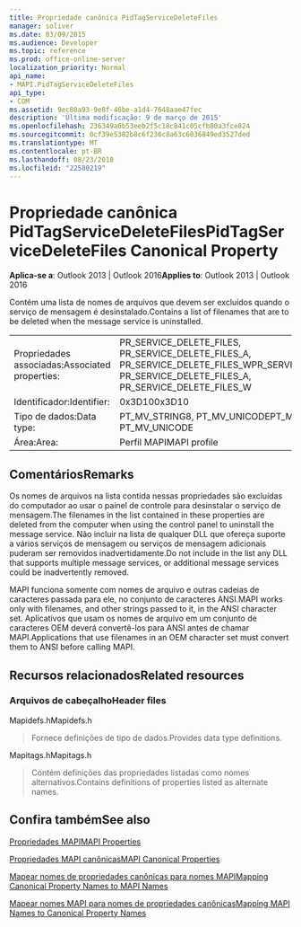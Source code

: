 ```yaml
---
title: Propriedade canônica PidTagServiceDeleteFiles
manager: soliver
ms.date: 03/09/2015
ms.audience: Developer
ms.topic: reference
ms.prod: office-online-server
localization_priority: Normal
api_name:
- MAPI.PidTagServiceDeleteFiles
api_type:
- COM
ms.assetid: 9ec80a93-9e8f-46be-a1d4-7648aae47fec
description: 'Última modificação: 9 de março de 2015'
ms.openlocfilehash: 236349a6b53eeb2f5c18c841c05cfb80a3fce824
ms.sourcegitcommit: 0cf39e5382b8c6f236c8a63c6036849ed3527ded
ms.translationtype: MT
ms.contentlocale: pt-BR
ms.lasthandoff: 08/23/2018
ms.locfileid: "22580219"
---
```

# <a name="pidtagservicedeletefiles-canonical-property"></a><span data-ttu-id="b9301-103">Propriedade canônica PidTagServiceDeleteFiles</span><span class="sxs-lookup"><span data-stu-id="b9301-103">PidTagServiceDeleteFiles Canonical Property</span></span>

  
  
<span data-ttu-id="b9301-104">**Aplica-se a**: Outlook 2013 | Outlook 2016</span><span class="sxs-lookup"><span data-stu-id="b9301-104">**Applies to**: Outlook 2013 | Outlook 2016</span></span> 
  
<span data-ttu-id="b9301-105">Contém uma lista de nomes de arquivos que devem ser excluídos quando o serviço de mensagem é desinstalado.</span><span class="sxs-lookup"><span data-stu-id="b9301-105">Contains a list of filenames that are to be deleted when the message service is uninstalled.</span></span>
  
|||
|:-----|:-----|
|<span data-ttu-id="b9301-106">Propriedades associadas:</span><span class="sxs-lookup"><span data-stu-id="b9301-106">Associated properties:</span></span>  <br/> |<span data-ttu-id="b9301-107">PR_SERVICE_DELETE_FILES, PR_SERVICE_DELETE_FILES_A, PR_SERVICE_DELETE_FILES_W</span><span class="sxs-lookup"><span data-stu-id="b9301-107">PR_SERVICE_DELETE_FILES, PR_SERVICE_DELETE_FILES_A, PR_SERVICE_DELETE_FILES_W</span></span>  <br/> |
|<span data-ttu-id="b9301-108">Identificador:</span><span class="sxs-lookup"><span data-stu-id="b9301-108">Identifier:</span></span>  <br/> |<span data-ttu-id="b9301-109">0x3D10</span><span class="sxs-lookup"><span data-stu-id="b9301-109">0x3D10</span></span>  <br/> |
|<span data-ttu-id="b9301-110">Tipo de dados:</span><span class="sxs-lookup"><span data-stu-id="b9301-110">Data type:</span></span>  <br/> |<span data-ttu-id="b9301-111">PT_MV_STRING8, PT_MV_UNICODE</span><span class="sxs-lookup"><span data-stu-id="b9301-111">PT_MV_STRING8, PT_MV_UNICODE</span></span>  <br/> |
|<span data-ttu-id="b9301-112">Área:</span><span class="sxs-lookup"><span data-stu-id="b9301-112">Area:</span></span>  <br/> |<span data-ttu-id="b9301-113">Perfil MAPI</span><span class="sxs-lookup"><span data-stu-id="b9301-113">MAPI profile</span></span>  <br/> |
   
## <a name="remarks"></a><span data-ttu-id="b9301-114">Comentários</span><span class="sxs-lookup"><span data-stu-id="b9301-114">Remarks</span></span>

<span data-ttu-id="b9301-115">Os nomes de arquivos na lista contida nessas propriedades são excluídas do computador ao usar o painel de controle para desinstalar o serviço de mensagem.</span><span class="sxs-lookup"><span data-stu-id="b9301-115">The filenames in the list contained in these properties are deleted from the computer when using the control panel to uninstall the message service.</span></span> <span data-ttu-id="b9301-116">Não incluir na lista de qualquer DLL que ofereça suporte a vários serviços de mensagem ou serviços de mensagem adicionais puderam ser removidos inadvertidamente.</span><span class="sxs-lookup"><span data-stu-id="b9301-116">Do not include in the list any DLL that supports multiple message services, or additional message services could be inadvertently removed.</span></span>
  
<span data-ttu-id="b9301-117">MAPI funciona somente com nomes de arquivo e outras cadeias de caracteres passada para ele, no conjunto de caracteres ANSI.</span><span class="sxs-lookup"><span data-stu-id="b9301-117">MAPI works only with filenames, and other strings passed to it, in the ANSI character set.</span></span> <span data-ttu-id="b9301-118">Aplicativos que usam os nomes de arquivo em um conjunto de caracteres OEM deverá convertê-los para ANSI antes de chamar MAPI.</span><span class="sxs-lookup"><span data-stu-id="b9301-118">Applications that use filenames in an OEM character set must convert them to ANSI before calling MAPI.</span></span>
  
## <a name="related-resources"></a><span data-ttu-id="b9301-119">Recursos relacionados</span><span class="sxs-lookup"><span data-stu-id="b9301-119">Related resources</span></span>

### <a name="header-files"></a><span data-ttu-id="b9301-120">Arquivos de cabeçalho</span><span class="sxs-lookup"><span data-stu-id="b9301-120">Header files</span></span>

<span data-ttu-id="b9301-121">Mapidefs.h</span><span class="sxs-lookup"><span data-stu-id="b9301-121">Mapidefs.h</span></span>
  
> <span data-ttu-id="b9301-122">Fornece definições de tipo de dados.</span><span class="sxs-lookup"><span data-stu-id="b9301-122">Provides data type definitions.</span></span>
    
<span data-ttu-id="b9301-123">Mapitags.h</span><span class="sxs-lookup"><span data-stu-id="b9301-123">Mapitags.h</span></span>
  
> <span data-ttu-id="b9301-124">Contém definições das propriedades listadas como nomes alternativos.</span><span class="sxs-lookup"><span data-stu-id="b9301-124">Contains definitions of properties listed as alternate names.</span></span>
    
## <a name="see-also"></a><span data-ttu-id="b9301-125">Confira também</span><span class="sxs-lookup"><span data-stu-id="b9301-125">See also</span></span>



[<span data-ttu-id="b9301-126">Propriedades MAPI</span><span class="sxs-lookup"><span data-stu-id="b9301-126">MAPI Properties</span></span>](mapi-properties.md)
  
[<span data-ttu-id="b9301-127">Propriedades MAPI canônicas</span><span class="sxs-lookup"><span data-stu-id="b9301-127">MAPI Canonical Properties</span></span>](mapi-canonical-properties.md)
  
[<span data-ttu-id="b9301-128">Mapear nomes de propriedades canônicas para nomes MAPI</span><span class="sxs-lookup"><span data-stu-id="b9301-128">Mapping Canonical Property Names to MAPI Names</span></span>](mapping-canonical-property-names-to-mapi-names.md)
  
[<span data-ttu-id="b9301-129">Mapear nomes MAPI para nomes de propriedades canônicas</span><span class="sxs-lookup"><span data-stu-id="b9301-129">Mapping MAPI Names to Canonical Property Names</span></span>](mapping-mapi-names-to-canonical-property-names.md)

